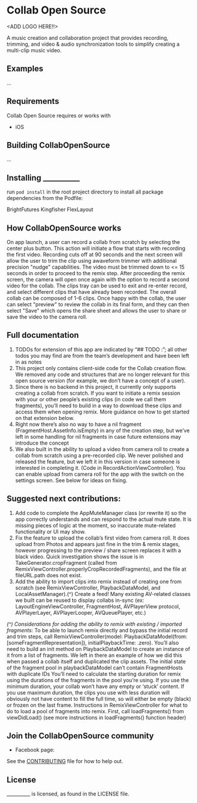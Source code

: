#  Collab Open Source
<ADD LOGO HERE!!>

A music creation and collaboration project that provides recording, trimming, and video & audio 
synchronization tools to simplify creating a multi-clip music video.

## Examples
...

## Requirements
Collab Open Source requires or works with
* iOS

## Building CollabOpenSource
...

## Installing __________

run ```pod install``` in the root project directory to install all package dependencies from the Podfile:

BrightFutures
Kingfisher
FlexLayout

## How CollabOpenSource works
On app launch, a user can record a collab from scratch by selecting the center plus button.
This action will initiate a flow that starts with recording the first video. Recording cuts off 
at 90 seconds and the next screen will allow the user to trim the clip using awaveform trimmer
with additional precision "nudge" capabilities. The video must be trimmed down to <= 15 seconds
in order to proceed to the remix step. After proceeding the remix screen, the camera will open 
once again with the option to record a second video for the collab. The clips tray can be used
to exit and re-enter record, and select different clips that have already been recorded. The 
overall collab can be composed of 1-6 clips. Once happy with the collab, the user can select 
"preview" to review the collab in its final form, and they can then select "Save" which opens
the share sheet and allows the user to share or save the video to the camera roll.

## Full documentation

1. TODOs for extension of this app are indicated by “## TODO :”; all other todos you may find are from the team’s development and have been left in as notes
2. This project only contains client-side code for the Collab creation flow. We removed any code and structures that are no longer relevant for this open source version (for example, we don’t have a concept of a user). 
3. Since there is no backend in this project, it currently only supports creating a collab from scratch. If you want to initiate a remix session with your or other people’s existing clips (in code we call them fragments), you’ll need to build in a way to download these clips and access them when opening remix. More guidance on how to get started on that extension below.
4. Right now there’s also no way to have a nil fragment (FragmentHost.AssetInfo.isEmpty) in any of the creation step, but we’ve left in some handling for nil fragments in case future extensions may introduce the concept
5. We also built in the ability to upload a video from camera roll to create a collab from scratch using a pre-recorded clip. We never polished and released the feature, but we left it in this version in case someone is interested in completing it. (Code in RecordActionViewController). You can enable upload from camera roll for the app with the switch on the settings screen. See below for ideas on fixing.

## Suggested next contributions:
1. Add code to complete the AppMuteManager class (or rewrite it) so the app correctly understands and can respond to the actual mute state. It is missing pieces of logic at the moment, so inaccurate mute-related functionality or UI may show.
2. Fix the feature to upload the collab’s first video from camera roll. It does upload from Photos and appears just fine in the trim & remix stages, however progressing to the preview / share screen replaces it with a black video. Quick investigation shows the issue is in TakeGenerator.cropFragment (called from RemixViewController.properlyCropRecordedFragments), and the file at fileURL.path does not exist.
3. Add the ability to import clips into remix instead of creating one from scratch (see RemixViewController, PlaybackDataModel, and LocalAssetManager).(^)
Create a feed! Many existing AV-related classes we built can be reused to display collabs in-sync (ex: LayoutEngineViewController, FragmentHost, AVPlayerView protocol, AVPlayerLayer, AVPlayerLooper, AVQueuePlayer, etc.)

*(^) Considerations for adding the ability to remix with existing / imported fragments:*
To be able to launch remix directly and bypass the initial record and trim steps, call RemixViewController(model: PlaybackDataModel(from: [someFragmentRepresentation]), initialPlaybackTime: .zero). You’ll also need to build an init method on PlaybackDataModel to create an instance of it from a list of fragments. We left in there an example of how we did this when passed a collab itself and duplicated the clip assets.
The initial state of the fragment pool in playbackDataModel can’t contain FragmentHosts with duplicate IDs
You’ll need to calculate the starting duration for remix using the durations of the fragments in the pool you’re using. If you use the minimum duration, your collab won’t have any empty or ‘stuck’ content. If you use maximum duration, the clips you use with less duration will obviously not have content to fill the full time, so will either be empty (black) or frozen on the last frame.
Instructions in RemixViewController for what to do to load a pool of fragments into remix. First, call loadFragments() from viewDidLoad() (see more instructions in loadFragments() function header)


## Join the CollabOpenSource community
* Facebook page:

See the [CONTRIBUTING](CONTRIBUTING.md) file for how to help out.

## License
__________ is <YOUR LICENSE HERE> licensed, as found in the LICENSE file.
